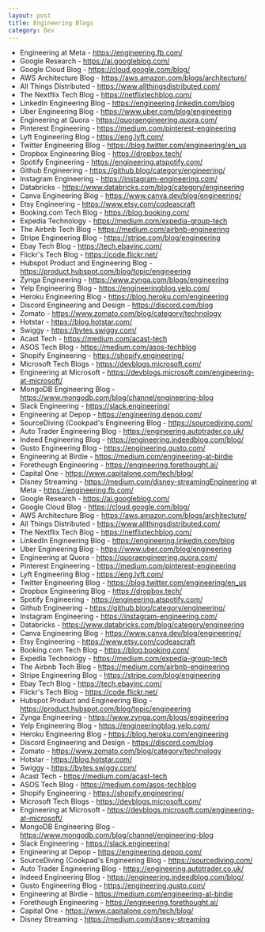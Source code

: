 ```yaml
---
layout: post
title: Engineering Blogs
category: Dev
---
```


- Engineering at Meta - https://engineering.fb.com/
- Google Research - https://ai.googleblog.com/
- Google Cloud Blog - https://cloud.google.com/blog/
- AWS Architecture Blog - https://aws.amazon.com/blogs/architecture/
- All Things Distributed - https://www.allthingsdistributed.com/
- The Nextflix Tech Blog - https://netflixtechblog.com/
- LinkedIn Engineering Blog - https://engineering.linkedin.com/blog
- Uber Engineering Blog - https://www.uber.com/blog/engineering
- Engineering at Quora - https://quoraengineering.quora.com/
- Pinterest Engineering - https://medium.com/pinterest-engineering
- Lyft Engineering Blog - https://eng.lyft.com/
- Twitter Engineering Blog - https://blog.twitter.com/engineering/en_us
- Dropbox Engineering Blog - https://dropbox.tech/
- Spotify Engineering - https://engineering.atspotify.com/
- Github Engineering - https://github.blog/category/engineering/
- Instagram Engineering - https://instagram-engineering.com/
- Databricks - https://www.databricks.com/blog/category/engineering
- Canva Engineering Blog - https://www.canva.dev/blog/engineering/
- Etsy Engineering - https://www.etsy.com/codeascraft
- Booking.com Tech Blog - https://blog.booking.com/
- Expedia Technology - https://medium.com/expedia-group-tech
- The Airbnb Tech Blog - https://medium.com/airbnb-engineering
- Stripe Engineering Blog - https://stripe.com/blog/engineering
- Ebay Tech Blog - https://tech.ebayinc.com/
- Flickr's Tech Blog - https://code.flickr.net/
- Hubspot Product and Engineering Blog - https://product.hubspot.com/blog/topic/engineering
- Zynga Engineering - https://www.zynga.com/blogs/engineering
- Yelp Engineering Blog - https://engineeringblog.yelp.com/
- Heroku Engineering Blog - https://blog.heroku.com/engineering
- Discord Engineering and Design - https://discord.com/blog
- Zomato - https://www.zomato.com/blog/category/technology
- Hotstar - https://blog.hotstar.com/
- Swiggy - https://bytes.swiggy.com/
- Acast Tech - https://medium.com/acast-tech
- ASOS Tech Blog - https://medium.com/asos-techblog
- Shopify Engineering - https://shopify.engineering/
- Microsoft Tech Blogs - https://devblogs.microsoft.com/
- Engineering at Microsoft - https://devblogs.microsoft.com/engineering-at-microsoft/
- MongoDB Engineering Blog - https://www.mongodb.com/blog/channel/engineering-blog
- Slack Engineering - https://slack.engineering/
- Engineering at Depop - https://engineering.depop.com/
- SourceDiving (Cookpad's Engineering Blog - https://sourcediving.com/
- Auto Trader Engineering Blog - https://engineering.autotrader.co.uk/
- Indeed Engineering Blog - https://engineering.indeedblog.com/blog/
- Gusto Engineering Blog - https://engineering.gusto.com/
- Engineering at Birdie - https://medium.com/engineering-at-birdie
- Forethough Engineering - https://engineering.forethought.ai/
- Capital One - https://www.capitalone.com/tech/blog/
- Disney Streaming - https://medium.com/disney-streamingEngineering at Meta - https://engineering.fb.com/
- Google Research - https://ai.googleblog.com/
- Google Cloud Blog - https://cloud.google.com/blog/
- AWS Architecture Blog - https://aws.amazon.com/blogs/architecture/
- All Things Distributed - https://www.allthingsdistributed.com/
- The Nextflix Tech Blog - https://netflixtechblog.com/
- LinkedIn Engineering Blog - https://engineering.linkedin.com/blog
- Uber Engineering Blog - https://www.uber.com/blog/engineering
- Engineering at Quora - https://quoraengineering.quora.com/
- Pinterest Engineering - https://medium.com/pinterest-engineering
- Lyft Engineering Blog - https://eng.lyft.com/
- Twitter Engineering Blog - https://blog.twitter.com/engineering/en_us
- Dropbox Engineering Blog - https://dropbox.tech/
- Spotify Engineering - https://engineering.atspotify.com/
- Github Engineering - https://github.blog/category/engineering/
- Instagram Engineering - https://instagram-engineering.com/
- Databricks - https://www.databricks.com/blog/category/engineering
- Canva Engineering Blog - https://www.canva.dev/blog/engineering/
- Etsy Engineering - https://www.etsy.com/codeascraft
- Booking.com Tech Blog - https://blog.booking.com/
- Expedia Technology - https://medium.com/expedia-group-tech
- The Airbnb Tech Blog - https://medium.com/airbnb-engineering
- Stripe Engineering Blog - https://stripe.com/blog/engineering
- Ebay Tech Blog - https://tech.ebayinc.com/
- Flickr's Tech Blog - https://code.flickr.net/
- Hubspot Product and Engineering Blog - https://product.hubspot.com/blog/topic/engineering
- Zynga Engineering - https://www.zynga.com/blogs/engineering
- Yelp Engineering Blog - https://engineeringblog.yelp.com/
- Heroku Engineering Blog - https://blog.heroku.com/engineering
- Discord Engineering and Design - https://discord.com/blog
- Zomato - https://www.zomato.com/blog/category/technology
- Hotstar - https://blog.hotstar.com/
- Swiggy - https://bytes.swiggy.com/
- Acast Tech - https://medium.com/acast-tech
- ASOS Tech Blog - https://medium.com/asos-techblog
- Shopify Engineering - https://shopify.engineering/
- Microsoft Tech Blogs - https://devblogs.microsoft.com/
- Engineering at Microsoft - https://devblogs.microsoft.com/engineering-at-microsoft/
- MongoDB Engineering Blog - https://www.mongodb.com/blog/channel/engineering-blog
- Slack Engineering - https://slack.engineering/
- Engineering at Depop - https://engineering.depop.com/
- SourceDiving (Cookpad's Engineering Blog - https://sourcediving.com/
- Auto Trader Engineering Blog - https://engineering.autotrader.co.uk/
- Indeed Engineering Blog - https://engineering.indeedblog.com/blog/
- Gusto Engineering Blog - https://engineering.gusto.com/
- Engineering at Birdie - https://medium.com/engineering-at-birdie
- Forethough Engineering - https://engineering.forethought.ai/
- Capital One - https://www.capitalone.com/tech/blog/
- Disney Streaming - https://medium.com/disney-streaming

